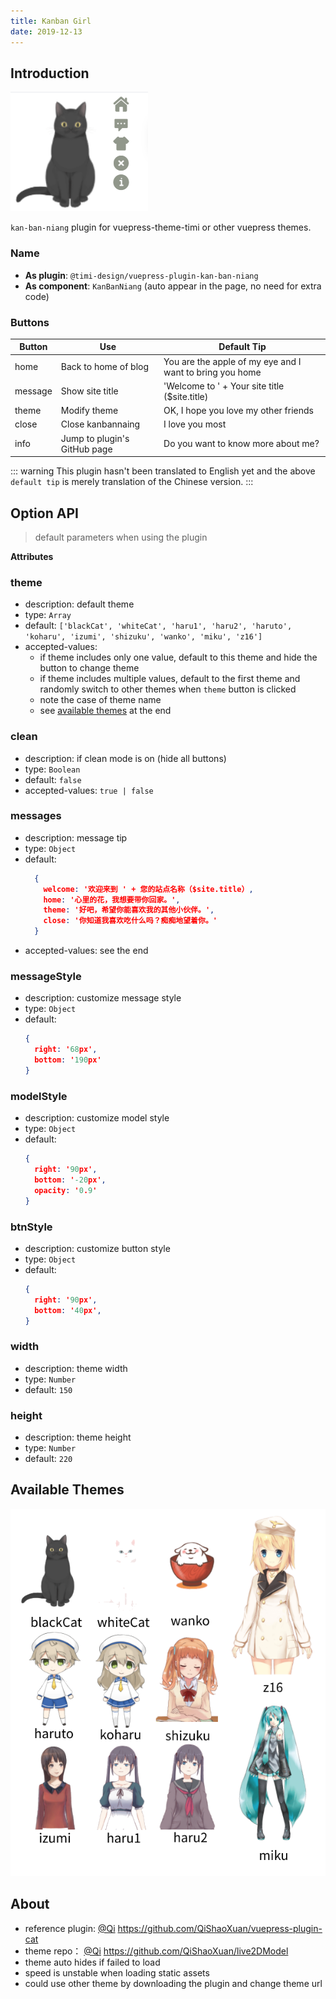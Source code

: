 ```yaml
---
title: Kanban Girl
date: 2019-12-13
---
```


## Introduction

![demo.png](./images/kanbannaing_1.png)

`kan-ban-niang` plugin for vuepress-theme-timi or other vuepress themes.

### Name

- **As plugin**: `@timi-design/vuepress-plugin-kan-ban-niang`
- **As component**: `KanBanNiang` (auto appear in the page, no need for extra code)

### Buttons

|Button|Use|Default Tip|
|-|-|-|
|home|Back to home of blog|You are the apple of my eye and I want to bring you home|
|message|Show site title|'Welcome to ' + Your site title ($site.title) |
|theme|Modify theme|OK, I hope you love my other friends|
|close|Close kanbannaing|I love you most|
|info|Jump to plugin's GitHub page|Do you want to know more about me?|

::: warning
This plugin hasn't been translated to English yet and the above `default tip` is merely translation of the Chinese version.
:::

## Option API

> default parameters when using the plugin

**Attributes**

### theme

- description: default theme
- type: `Array`
- default: `['blackCat', 'whiteCat', 'haru1', 'haru2', 'haruto', 'koharu', 'izumi', 'shizuku', 'wanko', 'miku', 'z16']`
- accepted-values:
  - if theme includes only one value, default to this theme and hide the button to change theme
  - if theme includes multiple values, default to the first theme and randomly switch to other themes when `theme` button is clicked
  - note the case of theme name
  - see [available themes](#available-themes) at the end

### clean
- description: if clean mode is on (hide all buttons)
- type: `Boolean`
- default: `false`
- accepted-values: `true | false`

### messages

- description: message tip
- type: `Object`
- default:
  ```json
    {
      welcome: '欢迎来到 ' + 您的站点名称（$site.title）,
      home: '心里的花，我想要带你回家。',
      theme: '好吧，希望你能喜欢我的其他小伙伴。',
      close: '你知道我喜欢吃什么吗？痴痴地望着你。'
    }
  ```
- accepted-values: see the end

### messageStyle

- description: customize message style
- type: `Object`
- default:
    ```json
    {
      right: '68px',
      bottom: '190px'
    }
    ```

### modelStyle

- description: customize model style
- type: `Object`
- default:
    ```json
    {
      right: '90px',
      bottom: '-20px',
      opacity: '0.9'
    }
    ```

### btnStyle

- description: customize button style
- type: `Object`
- default:
    ```json
    {
      right: '90px',
      bottom: '40px',
    }
    ```

### width

- description: theme width
- type: `Number`
- default: `150`

### height

- description: theme height
- type: `Number`
- default: `220`

## Available Themes

![themes.png](./images/kanbanniang_2.png)

## About

- reference plugin: [@Qi](https://github.com/QiShaoXuan) https://github.com/QiShaoXuan/vuepress-plugin-cat
- theme repo： [@Qi](https://github.com/QiShaoXuan) https://github.com/QiShaoXuan/live2DModel
- theme auto hides if failed to load
- speed is unstable when loading static assets
- could use other theme by downloading the plugin and change theme url